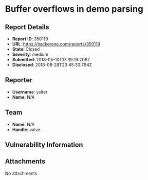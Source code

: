# Buffer overflows in demo parsing

## Report Details
- **Report ID**: 350119
- **URL**: https://hackerone.com/reports/350119
- **State**: Closed
- **Severity**: medium
- **Submitted**: 2018-05-10T17:39:19.208Z
- **Disclosed**: 2018-08-28T23:45:30.764Z

## Reporter
- **Username**: yalter
- **Name**: N/A

## Team
- **Name**: N/A
- **Handle**: valve

## Vulnerability Information


## Attachments
No attachments
